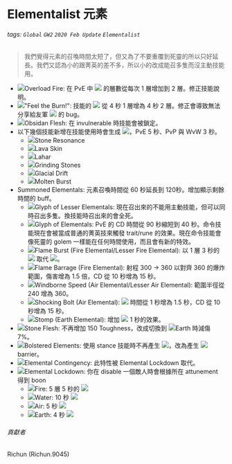 # Elementalist 元素

###### tags: `Global` `GW2` `2020 Feb Update` `Elementalist`

> 我們覺得元素的召喚時間太短了，但又為了不要重覆到死靈的所以只好延長。我們又認為小的跟菁英的差不多，所以小的改成能召多隻而沒主動技能用。

* ![][overload fire]Overload Fire: 在 PvE 中 ![][might] 的層數從每次 1 層增加到 2 層。修正技能說明。
* ![][feel the burn]"Feel the Burn!": 技能的 ![][burning] 從 4 秒 1 層增為 4 秒 2 層。修正會導致無法分享給友軍 ![][might] 的 bug。
* ![][obsidan flesh]Obsidan Flesh: 在 invulnerable 時技能會被鎖定。
* 以下幾個技能新增在技能使用時會生成 ![][stability]，PvE 5 秒、PvP 與 WvW 3 秒。
  * ![][stone resonance]Stone Resonance
  * ![][lava skin]Lava Skin
  * ![][lahar]Lahar
  * ![][grinding stones]Grinding Stones
  * ![][glacial drift]Glacial Drift
  * ![][molten burst]Molten Burst
* Summoned Elementals: 元素召喚時間從 60 秒延長到 120秒。增加顯示剩餘時間的 buff。
  * ![][glyph of lesser elementals]Glyph of Lesser Elementals: 現在召出來的不能用主動技能，但可以同時召出多隻。換技能時召出來的會全死。
  * ![][glyph of elementals]Glyph of Elementals: PvE 的 CD 時間從 90 秒縮短到 40 秒。命令技能現在會被當成普通的菁英技來觸發 trait/rune 的效果。現在命令技能會像死靈的 golem 一樣能在任何時間使用，而且會有新的特效。
  * ![][flame burst]Flame Burst (Fire Elemental/Lesser Fire Elemental): 以 1 層 3 秒的 ![][burning] 取代 ![][crippled]。
  * ![][flame barrage]Flame Barrage (Fire Elemental): 射程 300 -> 360 以對齊 360 的爆炸範圍，傷害增為 1.5 倍，CD 從 10 秒增為 15 秒。
  * ![][windborne speed]Windborne Speed (Air Elemental/Lesser Air Elemental): 範圍半徑從 240 增為 360。
  * ![][shocking bolt]Shocking Bolt (Air Elemental): ![][stun] 時間從 1 秒增為 1.5 秒，CD 從 10 秒增為 15 秒。
  * ![][stomp]Stomp (Earth Elemental): 增加 ![][immobile] 1 秒的效果。
* ![][stone flesh]Stone Flesh: 不再增加 150 Toughness，改成切換到 ![][earth]Earth 時減傷 7%。
* ![][bolstered elements]Bolstered Elements: 使用 stance 技能時不再產生 ![][stability]，改為產生 ![][barrier]barrier。
* ![][elemental contingency]Elemental Contingency: 此特性被 Elemental Lockdown 取代。
* ![][elemental lockdown]Elemental Lockdown: 你在 disable 一個敵人時會根據所在 attunement 得到 boon
  * ![][fire]Fire: 5 層 5 秒的 ![][might]
  * ![][water]Water: 10 秒 ![][regeneration]
  * ![][air]Air: 5 秒 ![][fury]
  * ![][earth]Earth: 4 秒 ![][protection]


###### 貢獻者
Richun (Richun.9045)

[底下這些別動，上面才是正文]: https://wiki.guildwars2.com

[aegis]: https://wiki.guildwars2.com/images/e/e5/Aegis.png
[alarcity]: https://wiki.guildwars2.com/images/4/4c/Alacrity.png
[fury]: https://wiki.guildwars2.com/images/4/46/Fury.png
[might]: https://wiki.guildwars2.com/images/7/7c/Might.png
[protection]: https://wiki.guildwars2.com/images/6/6c/Protection.png
[quickness]: https://wiki.guildwars2.com/images/b/b4/Quickness.png
[regeneration]: https://wiki.guildwars2.com/images/5/53/Regeneration.png
[resistance]: https://wiki.guildwars2.com/images/4/4b/Resistance.png
[retaliation]: https://wiki.guildwars2.com/images/5/53/Retaliation.png
[stability]: https://wiki.guildwars2.com/images/a/ae/Stability.png
[swiftness]: https://wiki.guildwars2.com/images/a/af/Swiftness.png
[vigor]: https://wiki.guildwars2.com/images/f/f4/Vigor.png
[bleeding]: https://wiki.guildwars2.com/images/3/33/Bleeding.png
[burning]: https://wiki.guildwars2.com/images/4/45/Burning.png
[confusion]: https://wiki.guildwars2.com/images/e/e6/Confusion.png
[poisoned]: https://wiki.guildwars2.com/images/1/11/Poisoned.png
[torment]: https://wiki.guildwars2.com/images/0/08/Torment.png
[blinded]: https://wiki.guildwars2.com/images/3/33/Blinded.png
[chilled]: https://wiki.guildwars2.com/images/a/a6/Chilled.png
[crippled]: https://wiki.guildwars2.com/images/f/fb/Crippled.png
[fear]: https://wiki.guildwars2.com/images/e/e6/Fear.png
[immobile]: https://wiki.guildwars2.com/images/3/32/Immobile.png
[slow]: https://wiki.guildwars2.com/images/f/f5/Slow.png
[taunt]: https://wiki.guildwars2.com/images/c/cc/Taunt.png
[weakness]: https://wiki.guildwars2.com/images/f/f9/Weakness.png
[vulnerability]: https://wiki.guildwars2.com/images/a/af/Vulnerability.png
[stealth]: https://wiki.guildwars2.com/images/thumb/1/19/Stealth.png/32px-Stealth.png
[revealed]: https://wiki.guildwars2.com/images/thumb/d/db/Revealed.png/32px-Revealed.png
[daze]: https://wiki.guildwars2.com/images/7/79/Daze.png
[stun]: https://wiki.guildwars2.com/images/9/97/Stun.png
[knockdown]: https://wiki.guildwars2.com/images/3/36/Knockdown.png
[pull]: https://wiki.guildwars2.com/images/a/a4/Radius.png
[knockback]: https://wiki.guildwars2.com/images/c/ca/Knockback.png
[launch]: https://wiki.guildwars2.com/images/6/68/Launch.png
[float]: https://wiki.guildwars2.com/images/c/c8/Float.png
[sink]: https://wiki.guildwars2.com/images/6/66/Sink.png
[superspeed]: https://wiki.guildwars2.com/images/thumb/1/1a/Super_Speed.png/32px-Super_Speed.png
[breakstun]: https://wiki.guildwars2.com/images/7/7a/Breaks_stun.png
[barrier]: https://wiki.guildwars2.com/images/c/cc/Barrier.png
[chaos aura]: https://wiki.guildwars2.com/images/thumb/1/1b/Chaos_Armor.png/32px-Chaos_Armor.png
[dark aura]: https://wiki.guildwars2.com/images/e/ef/Dark_Aura.png
[fire aura]: https://wiki.guildwars2.com/images/thumb/1/18/Fire_Shield.png/32px-Fire_Shield.png
[frost aura]: https://wiki.guildwars2.com/images/thumb/6/68/Frost_Aura.png/32px-Frost_Aura.png
[light aura]: https://wiki.guildwars2.com/images/5/5a/Light_Aura.png
[magnetic aura]: https://wiki.guildwars2.com/images/thumb/5/5a/Magnetic_Aura.png/32px-Magnetic_Aura.png
[shocking aura]: https://wiki.guildwars2.com/images/thumb/3/31/Shocking_Aura.png/32px-Shocking_Aura.png
[overload fire]: https://wiki.guildwars2.com/images/thumb/1/13/Overload_Fire.png/32px-Overload_Fire.png
[feel the burn]: https://wiki.guildwars2.com/images/thumb/d/d8/%22Feel_the_Burn%21%22.png/32px-%22Feel_the_Burn%21%22.png
[obsidan flesh]: https://wiki.guildwars2.com/images/thumb/c/c1/Obsidian_Flesh.png/32px-Obsidian_Flesh.png
[stone resonance]: https://wiki.guildwars2.com/images/thumb/5/57/Stone_Resonance.png/32px-Stone_Resonance.png
[lava skin]: https://wiki.guildwars2.com/images/thumb/7/71/Lava_Skin.png/32px-Lava_Skin.png
[lahar]: https://wiki.guildwars2.com/images/thumb/4/48/Lahar.png/32px-Lahar.png
[grinding stones]: https://wiki.guildwars2.com/images/thumb/3/3d/Grinding_Stones.png/32px-Grinding_Stones.png
[glacial drift]: https://wiki.guildwars2.com/images/thumb/a/ad/Glacial_Drift.png/32px-Glacial_Drift.png
[molten burst]: https://wiki.guildwars2.com/images/thumb/d/df/Molten_Burst.png/32px-Molten_Burst.png
[glyph of lesser elementals]: https://wiki.guildwars2.com/images/thumb/b/b9/Glyph_of_Lesser_Elementals.png/32px-Glyph_of_Lesser_Elementals.png
[glyph of elementals]: https://wiki.guildwars2.com/images/thumb/0/0b/Glyph_of_Elementals.png/32px-Glyph_of_Elementals.png
[flame burst]: https://wiki.guildwars2.com/images/thumb/f/f4/Flame_Burst_%28Glyph_of_Lesser_Elementals_skill%29.png/32px-Flame_Burst_%28Glyph_of_Lesser_Elementals_skill%29.png
[flame barrage]: https://wiki.guildwars2.com/images/thumb/e/ee/Flame_Barrage.png/32px-Flame_Barrage.png
[windborne speed]: https://wiki.guildwars2.com/images/thumb/2/22/Windborne_Speed_%28Glyph_of_Lesser_Elementals_skill%29.png/32px-Windborne_Speed_%28Glyph_of_Lesser_Elementals_skill%29.png
[shocking bolt]: https://wiki.guildwars2.com/images/thumb/a/a5/Shocking_Bolt.png/32px-Shocking_Bolt.png
[stomp]: https://wiki.guildwars2.com/images/thumb/f/f3/Stomp_%28Glyph_of_Elementals_skill%29.png/32px-Stomp_%28Glyph_of_Elementals_skill%29.png
[stone flesh]: https://wiki.guildwars2.com/images/thumb/b/b9/Stone_Flesh.png/32px-Stone_Flesh.png
[earth]: https://wiki.guildwars2.com/images/thumb/a/a8/Earth_Attunement.png/32px-Earth_Attunement.png
[bolstered elements]: https://wiki.guildwars2.com/images/thumb/f/f1/Bolstered_Elements.png/32px-Bolstered_Elements.png
[elemental contingency]: https://wiki.guildwars2.com/images/thumb/6/63/Elemental_Contingency.png/32px-Elemental_Contingency.png
[elemental lockdown]: https://wiki.guildwars2.com/images/4/44/Hero_point.png
[fire]: https://wiki.guildwars2.com/images/thumb/b/b4/Fire_Attunement.png/32px-Fire_Attunement.png
[water]: https://wiki.guildwars2.com/images/thumb/3/31/Water_Attunement.png/32px-Water_Attunement.png
[air]: https://wiki.guildwars2.com/images/thumb/9/91/Air_Attunement.png/32px-Air_Attunement.png
